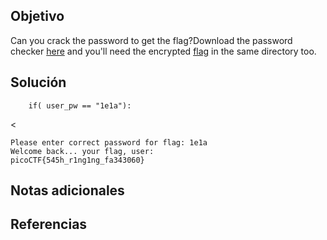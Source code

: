 ## Objetivo
Can you crack the password to get the flag?Download the password checker [here](https://artifacts.picoctf.net/c/11/level1.py) and you'll need the encrypted [flag](https://artifacts.picoctf.net/c/11/level1.flag.txt.enc) in the same directory too.
## Solución

```
	if( user_pw == "1e1a"):
```
<
```
Please enter correct password for flag: 1e1a
Welcome back... your flag, user:
picoCTF{545h_r1ng1ng_fa343060}
```
## Notas adicionales

## Referencias
